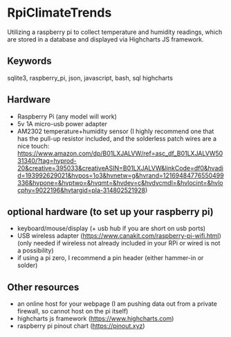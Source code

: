 # RpiClimateTrends
Utilizing a raspberry pi to collect temperature and humidity readings, which are stored in a database and displayed via Highcharts JS framework.


## Keywords
sqlite3, raspberry_pi, json, javascript, bash, sql highcharts

## Hardware
- Raspberry Pi (any model will work)
- 5v 1A micro-usb power adapter
- AM2302 temperature+humidity sensor (I highly recommend one that has the pull-up resistor included, and the solderless patch wires are a nice touch: https://www.amazon.com/dp/B01LXJALVW/ref=asc_df_B01LXJALVW5031340/?tag=hyprod-20&creative=395033&creativeASIN=B01LXJALVW&linkCode=df0&hvadid=193992629021&hvpos=1o3&hvnetw=g&hvrand=12169484776550499336&hvpone=&hvptwo=&hvqmt=&hvdev=c&hvdvcmdl=&hvlocint=&hvlocphy=9022196&hvtargid=pla-314802521928)

## optional hardware (to set up your raspberry pi)
- keyboard/mouse/display (+ usb hub if you are short on usb ports)
- USB wireless adapter (https://www.canakit.com/raspberry-pi-wifi.html) (only needed if wireless not already included in your RPi or wired is not a possibility)
- if using a pi zero, I recommend a pin header (either hammer-in or solder)

## Other resources
- an online host for your webpage (I am pushing data out from a private firewall, so cannot host on the pi itself)
- highcharts js framework (https://www.highcharts.com)
- raspberry pi pinout chart (https://pinout.xyz)
